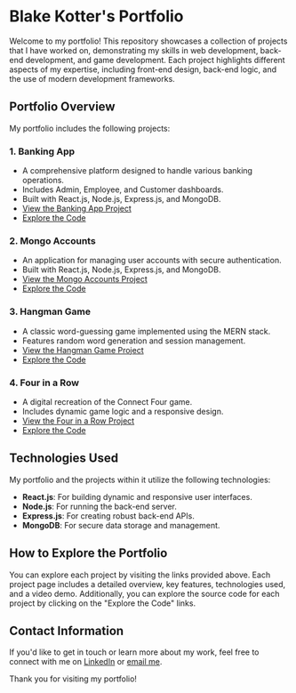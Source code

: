 # Blake Kotter's Portfolio

Welcome to my portfolio! This repository showcases a collection of projects that I have worked on, demonstrating my skills in web development, back-end development, and game development. Each project highlights different aspects of my expertise, including front-end design, back-end logic, and the use of modern development frameworks.

## Portfolio Overview

My portfolio includes the following projects:

### 1. **Banking App**
   - A comprehensive platform designed to handle various banking operations.
   - Includes Admin, Employee, and Customer dashboards.
   - Built with React.js, Node.js, Express.js, and MongoDB.
   - [View the Banking App Project](https://blakekotter.github.io/portfolio/banking-app.html)
   - [Explore the Code](https://github.com/blakekotter/portfolio/tree/main/BankingApp)

### 2. **Mongo Accounts**
   - An application for managing user accounts with secure authentication.
   - Built with React.js, Node.js, Express.js, and MongoDB.
   - [View the Mongo Accounts Project](https://blakekotter.github.io/portfolio/mongo-accounts.html)
   - [Explore the Code](https://github.com/blakekotter/portfolio/tree/main/MongoAccounts)

### 3. **Hangman Game**
   - A classic word-guessing game implemented using the MERN stack.
   - Features random word generation and session management.
   - [View the Hangman Game Project](https://blakekotter.github.io/portfolio/hangman.html)
   - [Explore the Code](https://github.com/blakekotter/portfolio/tree/main/Hangman)

### 4. **Four in a Row**
   - A digital recreation of the Connect Four game.
   - Includes dynamic game logic and a responsive design.
   - [View the Four in a Row Project](https://blakekotter.github.io/portfolio/four-in-a-row.html)
   - [Explore the Code](https://github.com/blakekotter/portfolio/tree/main/FourinaRowGame)

## Technologies Used

My portfolio and the projects within it utilize the following technologies:

- **React.js**: For building dynamic and responsive user interfaces.
- **Node.js**: For running the back-end server.
- **Express.js**: For creating robust back-end APIs.
- **MongoDB**: For secure data storage and management.

## How to Explore the Portfolio

You can explore each project by visiting the links provided above. Each project page includes a detailed overview, key features, technologies used, and a video demo. Additionally, you can explore the source code for each project by clicking on the "Explore the Code" links.

## Contact Information

If you'd like to get in touch or learn more about my work, feel free to connect with me on [LinkedIn](https://www.linkedin.com/in/luksh-sahitia/) or [email me](mailto:luksh.man123@gmail.com).

Thank you for visiting my portfolio!